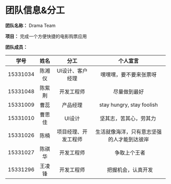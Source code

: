 # 团队信息&分工

**团队名称：** Drama Team

**项目：** 完成一个方便快捷的电影购票应用

**团队成员：**

|    学号    |  姓名  |     分工     |           个人宣言            |
| :------: | :--: | :--------: | :-----------------------: |
| 15331034 | 陈湘仪  | UI设计、客户经理  |        嘿嘿嘿，要不要来张票呀        |
| 15331048 | 陈紫荆  |   开发工程师    |          尽量做到最好           |
| 15331009 |  曹蕊  |    产品经理    | stay hungry, stay foolish |
| 15331010 | 曹思佳  |    UI设计    |   坚其志，苦其心，劳其力    |
| 15331026 |  陈楠  | 项目经理、开发工程师 |   生活就像海洋，只有意志坚强的人才能到达彼岸   |
| 15331027 | 陈祺华  |   开发工程师    |   争取上个王者  |
| 15331296 | 王凌锋  |   开发工程师    |   把握机会，认真开发 |

